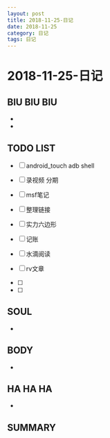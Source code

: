```yaml
---
layout: post
title: 2018-11-25-日记
date: 2018-11-25
category: 日记
tags: 日记
---
```

# 2018-11-25-日记
## BIU BIU BIU
- 
- 
 
## TODO LIST
- [ ] android_touch adb shell
- [ ] 录视频 分期

- [ ] msf笔记
- [ ] 整理链接
- [ ] 实力六边形 
- [ ] 记账
- [ ] 水滴阅读
- [ ] rv文章
- [ ] 
- [ ] 
 
 
## SOUL
- 
 
## BODY
- 
 
## HA HA HA
- 
 
## SUMMARY
 
 
